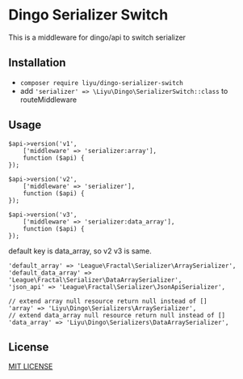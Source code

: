 # Dingo Serializer Switch

This is a middleware for dingo/api to switch serializer

## Installation

- `composer require liyu/dingo-serializer-switch`
- add `'serializer' => \Liyu\Dingo\SerializerSwitch::class` to routeMiddleware

## Usage

```
$api->version('v1',
    ['middleware' => 'serializer:array'],
    function ($api) {
});

$api->version('v2',
    ['middleware' => 'serializer'],
    function ($api) {
});

$api->version('v3',
    ['middleware' => 'serializer:data_array'],
    function ($api) {
});
```

default key is data_array, so v2 v3 is same.

```
'default_array' => 'League\Fractal\Serializer\ArraySerializer',
'default_data_array' => 'League\Fractal\Serializer\DataArraySerializer',
'json_api' => 'League\Fractal\Serializer\JsonApiSerializer',

// extend array null resource return null instead of []
'array' => 'Liyu\Dingo\Serializers\ArraySerializer',
// extend data_array null resource return null instead of []
'data_array' => 'Liyu\Dingo\Serializers\DataArraySerializer',
```

## License
[MIT LICENSE](https://github.com/liyu001989/dingo-serializer-switch/blob/master/LICENSE)
